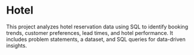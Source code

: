 # Hotel
This project analyzes hotel reservation data using SQL to identify booking trends, customer preferences, lead times, and hotel performance. It includes problem statements, a dataset, and SQL queries for data-driven insights.
